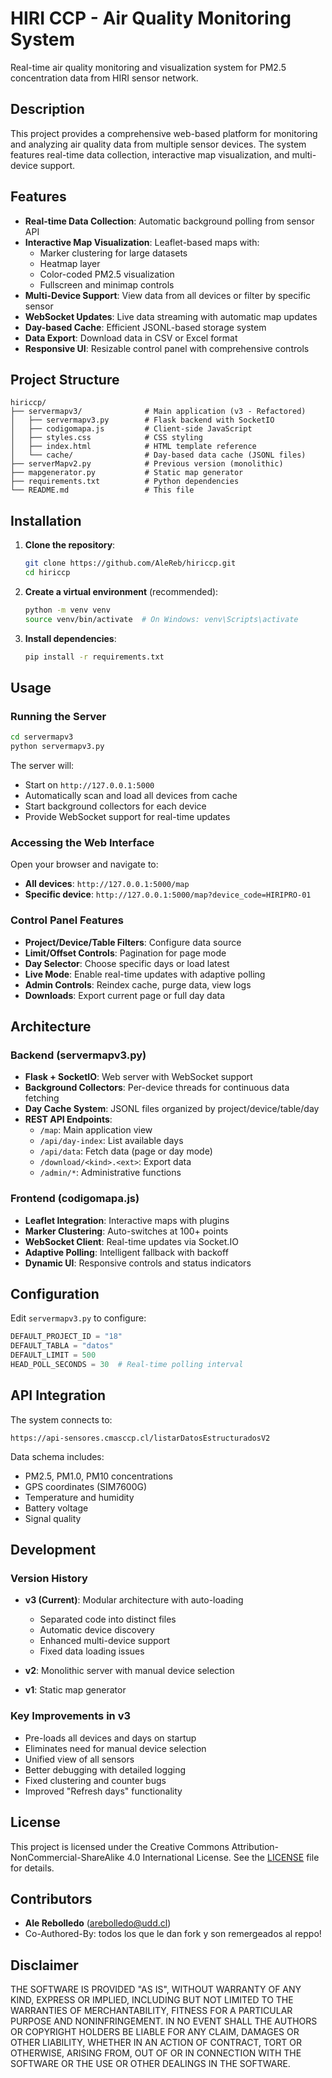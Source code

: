 # HIRI CCP - Air Quality Monitoring System

Real-time air quality monitoring and visualization system for PM2.5 concentration data from HIRI sensor network.

## Description

This project provides a comprehensive web-based platform for monitoring and analyzing air quality data from multiple sensor devices. The system features real-time data collection, interactive map visualization, and multi-device support.

## Features

- **Real-time Data Collection**: Automatic background polling from sensor API
- **Interactive Map Visualization**: Leaflet-based maps with:
  - Marker clustering for large datasets
  - Heatmap layer
  - Color-coded PM2.5 visualization
  - Fullscreen and minimap controls
- **Multi-Device Support**: View data from all devices or filter by specific sensor
- **WebSocket Updates**: Live data streaming with automatic map updates
- **Day-based Cache**: Efficient JSONL-based storage system
- **Data Export**: Download data in CSV or Excel format
- **Responsive UI**: Resizable control panel with comprehensive controls

## Project Structure

```
hiriccp/
├── servermapv3/              # Main application (v3 - Refactored)
│   ├── servermapv3.py        # Flask backend with SocketIO
│   ├── codigomapa.js         # Client-side JavaScript
│   ├── styles.css            # CSS styling
│   ├── index.html            # HTML template reference
│   └── cache/                # Day-based data cache (JSONL files)
├── serverMapv2.py            # Previous version (monolithic)
├── mapgenerator.py           # Static map generator
├── requirements.txt          # Python dependencies
└── README.md                 # This file
```

## Installation

1. **Clone the repository**:
   ```bash
   git clone https://github.com/AleReb/hiriccp.git
   cd hiriccp
   ```

2. **Create a virtual environment** (recommended):
   ```bash
   python -m venv venv
   source venv/bin/activate  # On Windows: venv\Scripts\activate
   ```

3. **Install dependencies**:
   ```bash
   pip install -r requirements.txt
   ```

## Usage

### Running the Server

```bash
cd servermapv3
python servermapv3.py
```

The server will:
- Start on `http://127.0.0.1:5000`
- Automatically scan and load all devices from cache
- Start background collectors for each device
- Provide WebSocket support for real-time updates

### Accessing the Web Interface

Open your browser and navigate to:
- **All devices**: `http://127.0.0.1:5000/map`
- **Specific device**: `http://127.0.0.1:5000/map?device_code=HIRIPRO-01`

### Control Panel Features

- **Project/Device/Table Filters**: Configure data source
- **Limit/Offset Controls**: Pagination for page mode
- **Day Selector**: Choose specific days or load latest
- **Live Mode**: Enable real-time updates with adaptive polling
- **Admin Controls**: Reindex cache, purge data, view logs
- **Downloads**: Export current page or full day data

## Architecture

### Backend (servermapv3.py)

- **Flask + SocketIO**: Web server with WebSocket support
- **Background Collectors**: Per-device threads for continuous data fetching
- **Day Cache System**: JSONL files organized by project/device/table/day
- **REST API Endpoints**:
  - `/map`: Main application view
  - `/api/day-index`: List available days
  - `/api/data`: Fetch data (page or day mode)
  - `/download/<kind>.<ext>`: Export data
  - `/admin/*`: Administrative functions

### Frontend (codigomapa.js)

- **Leaflet Integration**: Interactive maps with plugins
- **Marker Clustering**: Auto-switches at 100+ points
- **WebSocket Client**: Real-time updates via Socket.IO
- **Adaptive Polling**: Intelligent fallback with backoff
- **Dynamic UI**: Responsive controls and status indicators

## Configuration

Edit `servermapv3.py` to configure:

```python
DEFAULT_PROJECT_ID = "18"
DEFAULT_TABLA = "datos"
DEFAULT_LIMIT = 500
HEAD_POLL_SECONDS = 30  # Real-time polling interval
```

## API Integration

The system connects to:
```
https://api-sensores.cmasccp.cl/listarDatosEstructuradosV2
```

Data schema includes:
- PM2.5, PM1.0, PM10 concentrations
- GPS coordinates (SIM7600G)
- Temperature and humidity
- Battery voltage
- Signal quality

## Development

### Version History

- **v3 (Current)**: Modular architecture with auto-loading
  - Separated code into distinct files
  - Automatic device discovery
  - Enhanced multi-device support
  - Fixed data loading issues

- **v2**: Monolithic server with manual device selection

- **v1**: Static map generator

### Key Improvements in v3

- Pre-loads all devices and days on startup
- Eliminates need for manual device selection
- Unified view of all sensors
- Better debugging with detailed logging
- Fixed clustering and counter bugs
- Improved "Refresh days" functionality

## License

This project is licensed under the Creative Commons Attribution-NonCommercial-ShareAlike 4.0 International License. See the [LICENSE](LICENSE) file for details.

## Contributors

- **Ale Rebolledo** (arebolledo@udd.cl)
- Co-Authored-By: todos los que le dan fork y son remergeados al reppo!

## Disclaimer

THE SOFTWARE IS PROVIDED "AS IS", WITHOUT WARRANTY OF ANY KIND, EXPRESS OR
IMPLIED, INCLUDING BUT NOT LIMITED TO THE WARRANTIES OF MERCHANTABILITY,
FITNESS FOR A PARTICULAR PURPOSE AND NONINFRINGEMENT. IN NO EVENT SHALL THE
AUTHORS OR COPYRIGHT HOLDERS BE LIABLE FOR ANY CLAIM, DAMAGES OR OTHER
LIABILITY, WHETHER IN AN ACTION OF CONTRACT, TORT OR OTHERWISE, ARISING FROM,
OUT OF OR IN CONNECTION WITH THE SOFTWARE OR THE USE OR OTHER DEALINGS IN THE
SOFTWARE.
